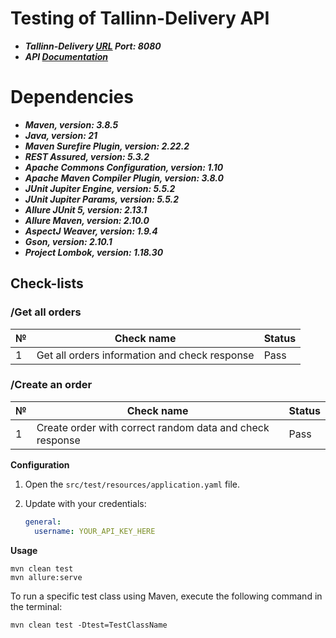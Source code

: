 # Testing of Tallinn-Delivery API

- ***Tallinn-Delivery [URL](http://35.208.34.242) Port: 8080***
- ***API [Documentation](http://35.208.34.242:8080/swagger-ui/index.html/)***

# Dependencies

- ***Maven, version: 3.8.5***
- ***Java, version: 21***
- ***Maven Surefire Plugin, version: 2.22.2***
- ***REST Assured, version: 5.3.2***
- ***Apache Commons Configuration, version: 1.10***
- ***Apache Maven Compiler Plugin, version: 3.8.0***
- ***JUnit Jupiter Engine, version: 5.5.2***
- ***JUnit Jupiter Params, version: 5.5.2***
- ***Allure JUnit 5, version: 2.13.1***
- ***Allure Maven, version: 2.10.0***
- ***AspectJ Weaver, version: 1.9.4***
- ***Gson, version: 2.10.1***
- ***Project Lombok, version: 1.18.30***

## Check-lists


### /Get all orders

| № | Check name                                    | Status |
|---|-----------------------------------------------|--------|
| 1 | Get all orders information and check response | Pass   |

### /Create an order

| № | Check name                                               | Status |
|---|----------------------------------------------------------|--------|
| 1 | Create order with correct random data and check response | Pass   |

**Configuration**

1. Open the `src/test/resources/application.yaml` file.
2. Update with your credentials:

    ```yaml
    general:
      username: YOUR_API_KEY_HERE
    ```

**Usage**

```
mvn clean test  
mvn allure:serve 
```

To run a specific test class using Maven, execute the following command in the terminal:

```
mvn clean test -Dtest=TestClassName